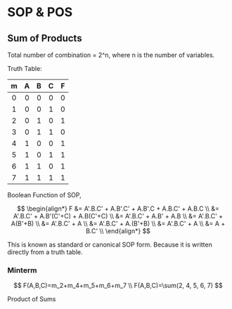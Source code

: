 # SOP & POS

## Sum of Products

Total number of combination = 2^n, where n is the number of variables.&#x20;

Truth Table:

<table data-full-width="false"><thead><tr><th align="center">m</th><th align="center">A</th><th align="center">B</th><th align="center">C</th><th align="center">F</th></tr></thead><tbody><tr><td align="center">0</td><td align="center">0</td><td align="center">0</td><td align="center">0</td><td align="center">0</td></tr><tr><td align="center">1</td><td align="center">0</td><td align="center">0</td><td align="center">1</td><td align="center">0</td></tr><tr><td align="center">2</td><td align="center">0</td><td align="center">1</td><td align="center">0</td><td align="center">1</td></tr><tr><td align="center">3</td><td align="center">0</td><td align="center">1</td><td align="center">1</td><td align="center">0</td></tr><tr><td align="center">4</td><td align="center">1</td><td align="center">0</td><td align="center">0</td><td align="center">1</td></tr><tr><td align="center">5</td><td align="center">1</td><td align="center">0</td><td align="center">1</td><td align="center">1</td></tr><tr><td align="center">6</td><td align="center">1</td><td align="center">1</td><td align="center">0</td><td align="center">1</td></tr><tr><td align="center">7</td><td align="center">1</td><td align="center">1</td><td align="center">1</td><td align="center">1</td></tr></tbody></table>

Boolean Function of SOP,&#x20;

$$
\begin{align*}
    F   &= A'.B.C' + A.B'.C' + A.B'.C + A.B.C' + A.B.C \\
        &= A'.B.C' + A.B'(C'+C) + A.B(C'+C) \\
        &= A'.B.C' + A.B' + A.B \\
        &= A'.B.C' + A(B'+B) \\
        &= A'.B.C' + A \\
        &= A'.B.C' + A.(B'+B) \\
        &= A'.B.C' + A \\
        &= A + B.C' \\
\end{align*}
$$

This is known as standard or canonical SOP form. Because it is written directly from a truth table.

### Minterm

$$
F(A,B,C)=m_2+m_4+m_5+m_6+m_7 \\
F(A,B,C)=\sum(2, 4, 5, 6, 7)
$$



Product of Sums
